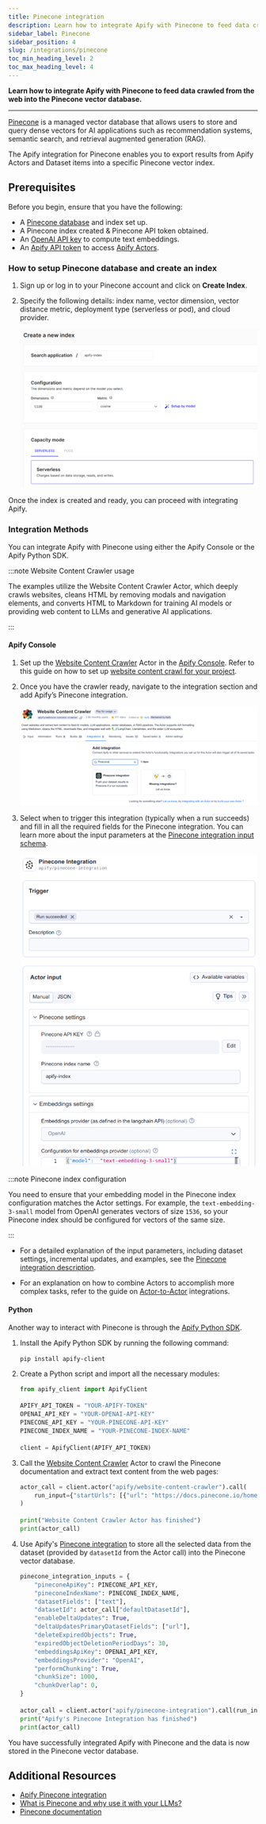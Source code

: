 ```yaml
---
title: Pinecone integration
description: Learn how to integrate Apify with Pinecone to feed data crawled from the web into the Pinecone vector database.
sidebar_label: Pinecone
sidebar_position: 4
slug: /integrations/pinecone
toc_min_heading_level: 2
toc_max_heading_level: 4
---
```


**Learn how to integrate Apify with Pinecone to feed data crawled from the web into the Pinecone vector database.**

---

[Pinecone](https://pinecone.io) is a managed vector database that allows users to store and query dense vectors for AI applications such as recommendation systems, semantic search, and retrieval augmented generation (RAG).

The Apify integration for Pinecone enables you to export results from Apify Actors and Dataset items into a specific Pinecone vector index.

## Prerequisites

Before you begin, ensure that you have the following:

- A [Pinecone database](https://www.pinecone.io/) and index set up.
- A Pinecone index created & Pinecone API token obtained.
- An [OpenAI API key](https://openai.com/index/openai-api/) to compute text embeddings.
- An [Apify API token](https://docs.apify.com/platform/integrations/api#api-token) to access [Apify Actors](https://apify.com/store).

### How to setup Pinecone database and create an index

1. Sign up or log in to your Pinecone account and click on **Create Index**.

1. Specify the following details: index name, vector dimension, vector distance metric, deployment type (serverless or pod), and cloud provider.

   ![Pinecone index configuration](../images/pinecone-create-index.png)

Once the index is created and ready, you can proceed with integrating Apify.

### Integration Methods

You can integrate Apify with Pinecone using either the Apify Console or the Apify Python SDK.

:::note Website Content Crawler usage

The examples utilize the Website Content Crawler Actor, which deeply crawls websites, cleans HTML by removing modals and navigation elements, and converts HTML to Markdown for training AI models or providing web content to LLMs and generative AI applications.

:::

#### Apify Console

1. Set up the [Website Content Crawler](https://apify.com/apify/website-content-crawler) Actor in the [Apify Console](https://console.apify.com). Refer to this guide on how to set up [website content crawl for your project](https://blog.apify.com/talk-to-your-website-with-large-language-models/).

1. Once you have the crawler ready, navigate to the integration section and add Apify’s Pinecone integration.

    ![Website Content Crawler with Pinecone integration](../images/pinecone-wcc-integration.png)

1. Select when to trigger this integration (typically when a run succeeds) and fill in all the required fields for the Pinecone integration. You can learn more about the input parameters at the [Pinecone integration input schema](https://apify.com/apify/pinecone-integration/input-schema).

   ![Pinecone integration configuration](../images/pinecone-integration-setup.png)

:::note Pinecone index configuration

You need to ensure that your embedding model in the Pinecone index configuration matches the Actor settings.
For example, the `text-embedding-3-small` model from OpenAI generates vectors of size `1536`, so your Pinecone index should be configured for vectors of the same size.

:::

- For a detailed explanation of the input parameters, including dataset settings, incremental updates, and examples, see the [Pinecone integration description](https://apify.com/apify/pinecone-integration).

- For an explanation on how to combine Actors to accomplish more complex tasks, refer to the guide on [Actor-to-Actor](https://blog.apify.com/connecting-scrapers-apify-integration/) integrations.




#### Python

Another way to interact with Pinecone is through the [Apify Python SDK](https://docs.apify.com/sdk/python/).

1. Install the Apify Python SDK by running the following command:

    `pip install apify-client`

1. Create a Python script and import all the necessary modules:

    ```python
    from apify_client import ApifyClient

    APIFY_API_TOKEN = "YOUR-APIFY-TOKEN"
    OPENAI_API_KEY = "YOUR-OPENAI-API-KEY"
    PINECONE_API_KEY = "YOUR-PINECONE-API-KEY"
    PINECONE_INDEX_NAME = "YOUR-PINECONE-INDEX-NAME"

    client = ApifyClient(APIFY_API_TOKEN)
    ```

1. Call the [Website Content Crawler](https://apify.com/apify/website-content-crawler) Actor to crawl the Pinecone documentation and extract text content from the web pages:

    ```python
    actor_call = client.actor("apify/website-content-crawler").call(
        run_input={"startUrls": [{"url": "https://docs.pinecone.io/home"}]}
    )

    print("Website Content Crawler Actor has finished")
    print(actor_call)
    ```

1. Use Apify's [Pinecone integration](https://apify.com/apify/pinecone-integration) to store all the selected data from the dataset (provided by `datasetId` from the Actor call) into the Pinecone vector database.

    ```python
    pinecone_integration_inputs = {
        "pineconeApiKey": PINECONE_API_KEY,
        "pineconeIndexName": PINECONE_INDEX_NAME,
        "datasetFields": ["text"],
        "datasetId": actor_call["defaultDatasetId"],
        "enableDeltaUpdates": True,
        "deltaUpdatesPrimaryDatasetFields": ["url"],
        "deleteExpiredObjects": True,
        "expiredObjectDeletionPeriodDays": 30,
        "embeddingsApiKey": OPENAI_API_KEY,
        "embeddingsProvider": "OpenAI",
        "performChunking": True,
        "chunkSize": 1000,
        "chunkOverlap": 0,
    }

    actor_call = client.actor("apify/pinecone-integration").call(run_input=pinecone_integration_inputs)
    print("Apify's Pinecone Integration has finished")
    print(actor_call)
    ```

You have successfully integrated Apify with Pinecone and the data is now stored in the Pinecone vector database.

## Additional Resources

- [Apify Pinecone integration](https://apify.com/apify/pinecone-integration)
- [What is Pinecone and why use it with your LLMs?](https://blog.apify.com/what-is-pinecone-why-use-it-with-llms/)
- [Pinecone documentation](https://docs.pinecone.io/)
